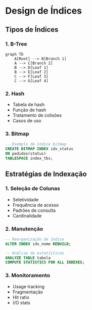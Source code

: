 # Design de Índices

## Tipos de Índices

### 1. B-Tree
```mermaid
graph TD
    A[Root] --> B[Branch 1]
    A --> C[Branch 2]
    B --> D[Leaf 1]
    B --> E[Leaf 2]
    C --> F[Leaf 3]
    C --> G[Leaf 4]
```

### 2. Hash
- Tabela de hash
- Função de hash
- Tratamento de colisões
- Casos de uso

### 3. Bitmap
```sql
-- Exemplo de índice bitmap
CREATE BITMAP INDEX idx_status
ON pedidos(status)
TABLESPACE index_tbs;
```

## Estratégias de Indexação

### 1. Seleção de Colunas
- Seletividade
- Frequência de acesso
- Padrões de consulta
- Cardinalidade

### 2. Manutenção
```sql
-- Reorganização de índice
ALTER INDEX idx_nome REBUILD;

-- Análise de estatísticas
ANALYZE TABLE tabela 
COMPUTE STATISTICS FOR ALL INDEXES;
```

### 3. Monitoramento
- Usage tracking
- Fragmentação
- Hit ratio
- I/O stats